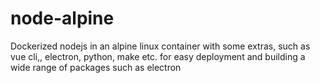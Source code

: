 # node-alpine
Dockerized nodejs in an alpine linux container with some extras, such as vue cli,, electron, python, make etc. for easy deployment and building a wide range of packages such as electron
